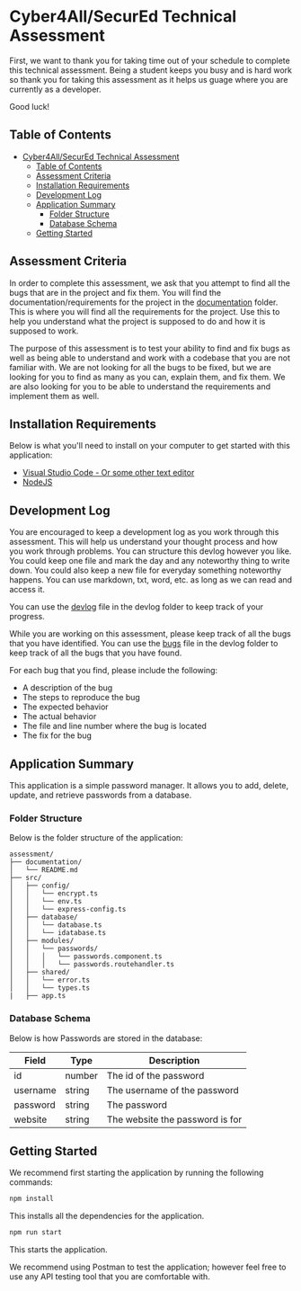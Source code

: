 # Cyber4All/SecurEd Technical Assessment

First, we want to thank you for taking time out of your schedule to complete this technical assessment. Being a student keeps you busy and is hard work so thank you for taking this assessment as it helps us guage where you are currently as a developer.

Good luck!

## Table of Contents

- [Cyber4All/SecurEd Technical Assessment](#cyber4allsecured-technical-assessment)
  - [Table of Contents](#table-of-contents)
  - [Assessment Criteria](#assessment-criteria)
  - [Installation Requirements](#installation-requirements)
  - [Development Log](#development-log)
  - [Application Summary](#application-summary)
    - [Folder Structure](#folder-structure)
    - [Database Schema](#database-schema)
  - [Getting Started](#getting-started)

## Assessment Criteria

In order to complete this assessment, we ask that you attempt to find all the bugs that are in the project and fix them. You will find the documentation/requirements for the project in the [documentation](assessment/documentation/README.md) folder. This is where you will find all the requirements for the project. Use this to help you understand what the project is supposed to do and how it is supposed to work.

The purpose of this assessment is to test your ability to find and fix bugs as well as being able to understand and work with a codebase that you are not familiar with. We are not looking for all the bugs to be fixed, but we are looking for you to find as many as you can, explain them, and fix them. We are also looking for you to be able to understand the requirements and implement them as well.

## Installation Requirements

Below is what you'll need to install on your computer to get started with this application:

- [Visual Studio Code - Or some other text editor](https://code.visualstudio.com/)
- [NodeJS](https://nodejs.org/)

## Development Log

You are encouraged to keep a development log as you work through this assessment. This will help us understand your thought process and how you work through problems. You can structure this devlog however you like. You could keep one file and mark the day and any noteworthy thing to write down. You could also keep a new file for everyday something noteworthy happens. You can use markdown, txt, word, etc. as long as we can read and access it.

You can use the [devlog](devlog/README.md) file in the devlog folder to keep track of your progress.

While you are working on this assessment, please keep track of all the bugs that you have identified. You can use the [bugs](devlog/bugs.md) file in the devlog folder to keep track of all the bugs that you have found.

For each bug that you find, please include the following:

- A description of the bug
- The steps to reproduce the bug
- The expected behavior
- The actual behavior
- The file and line number where the bug is located
- The fix for the bug

## Application Summary

This application is a simple password manager. It allows you to add, delete, update, and retrieve passwords from a database.

### Folder Structure

Below is the folder structure of the application:

```plaintext
assessment/
├── documentation/
│   └── README.md
├── src/
│   ├── config/
│   │   └── encrypt.ts
│   │   └── env.ts
│   │   └── express-config.ts
│   ├── database/
│   │   └── database.ts
│   │   └── idatabase.ts
│   ├── modules/
│   │   └── passwords/
│   │   │   └── passwords.component.ts
│   │   │   └── passwords.routehandler.ts
│   ├── shared/
│   │   └── error.ts
│   │   └── types.ts
|   ├── app.ts
```

### Database Schema

Below is how Passwords are stored in the database:

| Field    | Type   | Description                     |
| -------- | ------ | ------------------------------- |
| id       | number | The id of the password          |
| username | string | The username of the password    |
| password | string | The password                    |
| website  | string | The website the password is for |

## Getting Started

We recommend first starting the application by running the following commands:

```bash
npm install
```

This installs all the dependencies for the application.

```bash
npm run start
```

This starts the application.

We recommend using Postman to test the application; however feel free to use any API testing tool that you are comfortable with.
